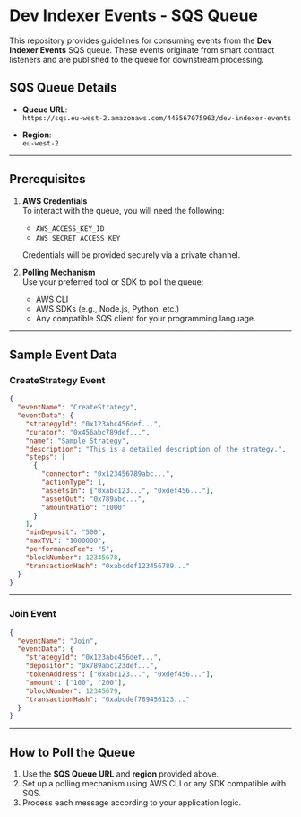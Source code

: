 # Dev Indexer Events - SQS Queue

This repository provides guidelines for consuming events from the **Dev Indexer Events** SQS queue. These events originate from smart contract listeners and are published to the queue for downstream processing.

## SQS Queue Details

- **Queue URL**:  
  `https://sqs.eu-west-2.amazonaws.com/445567075963/dev-indexer-events`

- **Region**:  
  `eu-west-2`

---

## Prerequisites

1. **AWS Credentials**  
   To interact with the queue, you will need the following:

   - `AWS_ACCESS_KEY_ID`
   - `AWS_SECRET_ACCESS_KEY`

   Credentials will be provided securely via a private channel.

2. **Polling Mechanism**  
   Use your preferred tool or SDK to poll the queue:
   - AWS CLI
   - AWS SDKs (e.g., Node.js, Python, etc.)
   - Any compatible SQS client for your programming language.

---

## Sample Event Data

### CreateStrategy Event

```json
{
  "eventName": "CreateStrategy",
  "eventData": {
    "strategyId": "0x123abc456def...",
    "curator": "0x456abc789def...",
    "name": "Sample Strategy",
    "description": "This is a detailed description of the strategy.",
    "steps": [
      {
        "connector": "0x123456789abc...",
        "actionType": 1,
        "assetsIn": ["0xabc123...", "0xdef456..."],
        "assetOut": "0x789abc...",
        "amountRatio": "1000"
      }
    ],
    "minDeposit": "500",
    "maxTVL": "1000000",
    "performanceFee": "5",
    "blockNumber": 12345678,
    "transactionHash": "0xabcdef123456789..."
  }
}
```

---

### Join Event

```json
{
  "eventName": "Join",
  "eventData": {
    "strategyId": "0x123abc456def...",
    "depositor": "0x789abc123def...",
    "tokenAddress": ["0xabc123...", "0xdef456..."],
    "amount": ["100", "200"],
    "blockNumber": 12345679,
    "transactionHash": "0xabcdef789456123..."
  }
}
```

---

## How to Poll the Queue

1. Use the **SQS Queue URL** and **region** provided above.
2. Set up a polling mechanism using AWS CLI or any SDK compatible with SQS.
3. Process each message according to your application logic.
